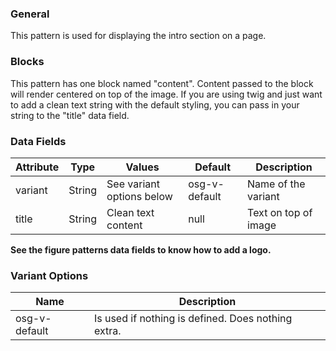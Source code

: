 ### General
This pattern is used for displaying the intro section on a page.

### Blocks
This pattern has one block named "content". Content passed to the block will render centered on top of the image. If you are using twig and just want to add a clean text string with the default styling, you can pass in your string to the "title" data field.

### Data Fields
| Attribute | Type | Values | Default | Description |
|---|---|---|---|---|
| variant | String | See variant options below | osg-v-default | Name of the variant |
| title | String | Clean text content | null | Text on top of image |

**See the figure patterns data fields to know how to add a logo.**

### Variant Options
| Name | Description |
|------|-------------|
| osg-v-default | Is used if nothing is defined. Does nothing extra. |
